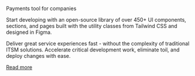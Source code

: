 <script>
    import { Heading, P, A } from 'svelte-5-ui-lib'        
    import { ChevronRightOutline } from 'flowbite-svelte-icons';
</script>

<Heading tag="h2" class="text-4xl font-extrabold ">Payments tool for companies</Heading>
<P pclass="my-4 text-gray-500">Start developing with an open-source library of over 450+ UI components, sections, and pages built with the utility classes from Tailwind CSS and designed in Figma.</P>
<P pclass="mb-4">Deliver great service experiences fast - without the complexity of traditional ITSM solutions. Accelerate critical development work, eliminate toil, and deploy changes with ease.</P>
<A href='/'>
  Read more
  <ChevronRightOutline class="w-5 h-5 ms-2" />
</A>